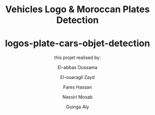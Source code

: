 <div align="center">
  <h1 id="top" align="center"> Vehicles Logo & Moroccan Plates Detection</h1>

# logos-plate-cars-objet-detection
<p>this projet realised by:</p>
<p>El-abbas Oussama </p>
<p>El-ouaragli Zayd </p>
<p>Fares Hassan </p>
<p>Nassiri Mosab </p>
<p>Guinga Aly </p>

